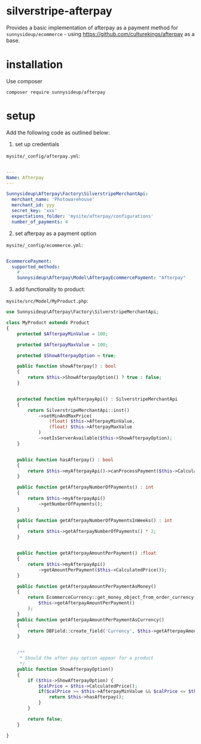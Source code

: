 # silverstripe-afterpay


Provides a basic implementation of afterpay as a payment method for
`sunnysideup/ecommerce` - using https://github.com/culturekings/afterpay as a base.

# installation

Use composer

```
composer require sunnysideup/afterpay
```

# setup

Add the following code as outlined below:

1. set up credentials

`mysite/_config/afterpay.yml`:

```yml

---
Name: Afterpay
---

Sunnysideup\Afterpay\Factory\SilverstripeMerchantApi:
  merchant_name: 'Photowarehouse'
  merchant_id: yyy
  secret_key: 'xxx'
  expectations_folder: 'mysite/afterpay/configurations'
  number_of_payments: 4
```

2. set afterpay as a payment option

`mysite/_config/ecommerce.yml`:

```yml

EcommercePayment:
  supported_methods:
    # ...
    Sunnysideup\Afterpay\Model\AfterpayEcommercePayment: "Afterpay"
```

3. add functionality to product:

`mysite/src/Model/MyProduct.php`:


```php
use Sunnysideup\Afterpay\Factory\SilverstripeMerchantApi;

class MyProduct extends Product
{
    protected $AfterpayMinValue = 100;

    protected $AfterpayMaxValue = 100;

    protected $ShowAfterpayOption = true;

    public function showAfterpay() : bool
    {
        return $this->ShowAfterpayOption() ? true : false;
    }


    protected function myAfterpayApi() : SilverstripeMerchantApi
    {
        return SilverstripeMerchantApi::inst()
            ->setMinAndMaxPrice(
                (float) $this->AfterpayMinValue,
                (float) $this->AfterpayMaxValue
            )
            ->setIsServerAvailable($this->ShowAfterpayOption);
    }


    public function hasAfterpay() : bool
    {
        return $this->myAfterpayApi()->canProcessPayment($this->CalculatedPrice());
    }

    public function getAfterpayNumberOfPayments() : int
    {
        return $this->myAfterpayApi()
            ->getNumberOfPayments();
    }

    public function getAfterpayNumberOfPaymentsInWeeks() : int
    {
        return $this->getAfterpayNumberOfPayments() * 2;
    }


    public function getAfterpayAmountPerPayment() :float
    {
        return $this->myAfterpayApi()
            ->getAmountPerPayment($this->CalculatedPrice());
    }

    public function getAfterpayAmountPerPaymentAsMoney()
    {
        return EcommerceCurrency::get_money_object_from_order_currency(
            $this->getAfterpayAmountPerPayment()
        );
    }
    public function getAfterpayAmountPerPaymentAsCurrency()
    {
        return DBField::create_field('Currency', $this->getAfterpayAmountPerPayment());
    }


    /**
     * Should the after pay option appear for a product
     */
    public function ShowAfterpayOption()
    {
        if ($this->ShowAfterpayOption) {
            $calPrice = $this->CalculatedPrice();
            if($calPrice >= $this->AfterpayMinValue && $calPrice <= $this->AfterpayMaxValue) {
                return $this->hasAfterpay();
            }
        }

        return false;
    }

}

```

